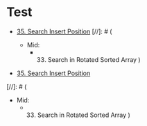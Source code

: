# Test
* [35.	Search Insert Position](https://leetcode.com/problems/search-insert-position)
[//]: # (
  * Mid:
    * 33.	Search in Rotated Sorted Array
)

* [35.	Search Insert Position](https://leetcode.com/problems/search-insert-position)


[//]: # (
  * Mid:
    * 33.	Search in Rotated Sorted Array
)
